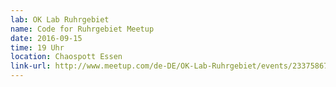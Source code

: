 ```yaml
---
lab: OK Lab Ruhrgebiet
name: Code for Ruhrgebiet Meetup
date: 2016-09-15
time: 19 Uhr
location: Chaospott Essen
link-url: http://www.meetup.com/de-DE/OK-Lab-Ruhrgebiet/events/233758678/
---
```

